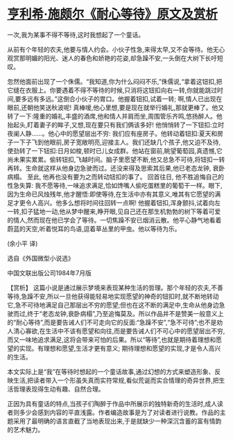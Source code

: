 # [亨利希·施颇尔《耐心等待》原文及赏析](https://www.vrrw.net/wx/15530.html)

一次,我为某事不得不等待,这时我想起了一个童话。

从前有个年轻的农夫,他要与情人约会。小伙子性急,来得太早,又不会等待。他无心观赏那明媚的阳光、迷人的春色和娇艳的花姿,却急躁不安,一头倒在大树下长吁短叹。

忽然他面前出现了一个侏儒。“我知道,你为什么闷闷不乐,”侏儒说,“拿着这钮扣,把它缝在衣服上。你要遇着不得不等待的时候,只消将这钮扣向右一转,你就能跳过时间,要多远有多远。”这倒合小伙子的胃口。他握着钮扣,试着一转; 啊,情人已出现在眼前,还朝他笑送秋波呢! 真棒嗳,他心里想,要是现在就举行婚礼,那就更棒了。他又转了一下:隆重的婚礼,丰盛的酒席,他和情人并肩而坐,周围管乐齐鸣,悠扬醉人。他抬起头,盯着妻子的眸子,又想,现在要只有我们俩该多好! 他悄悄转了一下钮扣:立时夜阑人静……。他心中的愿望层出不穷: 我们应有座房子。他转动着钮扣:夏天和房子一下子飞到他眼前,房子宽敞明亮,迎接主人。我们还缺几个孩子,他又迫不及待,使劲转了一下钮扣:日月如梭,顿时已儿女成群。他站在窗前,眺望葡萄园,真遗憾,它尚未果实累累。偷转钮扣,飞越时间。脑子里愿望不断,他又总急不可待,将钮扣一转再转。生命就这样从他身边急驶而过。还没来得及思索其后果,他已老态龙钟, 衰卧病榻。 至此, 他再也没有要为之而转动钮扣的事了。 回首往日, 他不胜追悔自己的性急失算: 我不愿等待,一味追求满足,恰如馋嘴人偷吃蛋糕里的葡萄干一样。眼下,因为生命已风烛残年,他才醒悟:即使等待,在生活中亦有其意义,唯其有它愿望的满足才更令人高兴。他多么想将时间往回转一点啊! 他握着钮扣,浑身颤抖,试着向左一转,扣子猛地一动,他从梦中醒来,睁开眼,见自己还在那生机勃勃的树下等着可爱的情人,然而现在他已学会了等待。一切焦躁不安已烟消云散。他平心静气地看着蔚蓝的天空,听着悦耳的鸟语,逗着草丛里的甲虫。他以等待为乐。

(余小平 译)

选自《外国微型小说选》

中国文联出版公司1984年7月版



【赏析】 这篇小说是通过展示梦境来表现某种生活的哲理。那个年轻的农夫,不善等待,急躁不安,所以一旦他获得能轻易地实现愿望的神奇的钮扣时,就不断地转动它,急不可待地满足自己那层出不穷的愿望;但也在这不断的满足中,生命从他身边急驶而过,终于“老态龙钟,衰卧病榻”,乃至追悔莫及。所以作品并不是赞美一般意义上的“耐心等待”,而是要告诫人们不可走向它的反面:“急躁不安”,“急不可待”;也不是劝人清心寡欲,在生活中不该有愿望和向往,而是要告诫人们不可心中的愿望层出不穷,而又一味地追求满足,这将会带来可怕的后果。所以“等待”,也就是期待着理想和愿望的实现。有理想和愿望,生活才更有意义; 期待理想和愿望的实现,才是令人高兴的生活。

本文实际上是“我”在等待时想起的一个童话故事,通过幻想的方式来塑造形象、反映生活,把读者带入一个形虽失真而实符常规,看似荒诞而实合情理的奇异世界,把生活哲理表现得生动有趣、自然合理。

正因为具有童话的特点,当孩子们陶醉于作品中所展示的独特新奇的生活时,成人读者则多少会感到内容的平直浅露。作者编造故事是为了对读者进行说教。作品的主题采用了最明确的语言直截了当地表现出来,于是就缺少一种深沉含蓄的富有情韵的艺术魅力。

